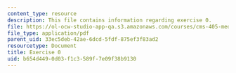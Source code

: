 ```yaml
---
content_type: resource
description: This file contains information regarding exercise 0.
file: https://ol-ocw-studio-app-qa.s3.amazonaws.com/courses/cms-405-media-and-methods-seeing-and-expression-spring-2013/b654d4490d03f1c3589f7e09f38b9130_MITCMS_405S13_exercise_0.pdf
file_type: application/pdf
parent_uid: 33ec5deb-42ae-6dcd-5fdf-875ef3f83ad2
resourcetype: Document
title: Exercise 0
uid: b654d449-0d03-f1c3-589f-7e09f38b9130
---
```

